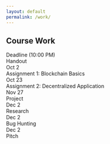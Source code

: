 ```yaml
---
layout: default
permalink: /work/
---
```


## Course Work

<div class="grid">
    <div class="hrow row">
        <div class="hcolumn column2">Deadline (10:00 PM)</div>
        <div class="column3">Handout</div>
    </div>
    <div class="row">
        <div class="column2">Oct 2</div>
        <div class="column3">Assignment 1: Blockchain Basics</div>
    </div>
    <div class="row">
        <div class="column2">Oct 23</div>
        <div class="column3">Assignment 2: Decentralized Application</div>
    </div>
    <div class="row">
        <div class="column2">Nov 27</div>
        <div class="column3">Project</div>
    </div>
    <div class="row">
        <div class="column2">Dec 2</div>
        <div class="column3">Research</div>
    </div>
    <div class="row">
        <div class="column2">Dec 2</div>
        <div class="column3">Bug Hunting</div>
    </div>
    <div class="row">
        <div class="column2">Dec 2</div>
        <div class="column3">Pitch</div>
    </div>
</div>

   


